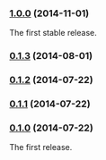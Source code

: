 ### [1.0.0](https://github.com/twada/espurify/releases/tag/v1.0.0) (2014-11-01)


The first stable release.


### [0.1.3](https://github.com/twada/espurify/releases/tag/v0.1.3) (2014-08-01)


### [0.1.2](https://github.com/twada/espurify/releases/tag/v0.1.2) (2014-07-22)


### [0.1.1](https://github.com/twada/espurify/releases/tag/v0.1.1) (2014-07-22)


### [0.1.0](https://github.com/twada/espurify/releases/tag/v0.1.0) (2014-07-22)


The first release.
